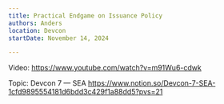 ```yaml
---
title: Practical Endgame on Issuance Policy
authors: Anders
location: Devcon
startDate: November 14, 2024

---
```


Video: <https://www.youtube.com/watch?v=m91Wu6-cdwk>

Topic: Devcon 7 — SEA <https://www.notion.so/Devcon-7-SEA-1cfd9895554181d6bdd3c429f1a88dd5?pvs=21>